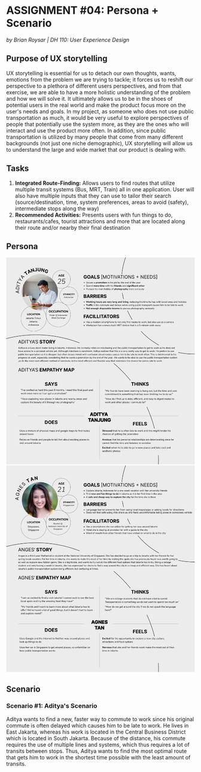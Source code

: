 # ASSIGNMENT #04: Persona + Scenario
_by Brian Roysar | DH 110: User Experience Design_

## Purpose of UX storytelling
UX storytelling is essential for us to detach our own thoughts, wants, emotions from the problem we are trying to tackle; it forces us to reshift our perspective to a plethora of different users perspectives, and from that exercise, we are able to have a more holistic understanding of the problem and how we will solve it. It ultimately allows us to be in the shoes of potential users in the real world and make the product focus more on the user's needs and goals. In my project, as someone who does not use public transportation as much, it would be very useful to explore perspectives of people that potentially use the system more, as they are the ones who will interact and use the product more often. In addition, since public transportation is utilized by many people that come from many different backgrounds (not just one niche demographic), UX storytelling will allow us to understand the large and wide market that our product is dealing with.

## Tasks
1. **Integrated Route-Finding:** Allows users to find routes that utilize multiple transit systems (Bus, MRT, Train) all in one application. User will also have multiple inputs that they can use to tailor their search (source/destination, time, system preferences, areas to avoid (safety), intermediate stops along the way)
2. **Recommended Activities:** Presents users with fun things to do, restaurants/cafes, tourist attractions and more that are located along their route and/or nearby their final destination


## Persona
![ADITYA PERSONA](./images/ADITYA_PRAMONO.png)
![AGNES PERSONA](./images/AGNES_TAN.png)

## Scenario
### Scenario #1: Aditya's Scenario
Aditya wants to find a new, faster way to commute to work since his original commute is often delayed which causes him to be late to work. He lives in East Jakarta, whereas his work is located in the Central Business District which is located in South Jakarta. Because of the distance, his commute requires the use of multiple lines and systems, which thus requires a lot of transits between stops. Thus, Aditya wants to find the most optimal route that gets him to work in the shortest time possible with the least amount of transits. 

